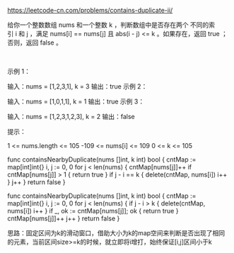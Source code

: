 https://leetcode-cn.com/problems/contains-duplicate-ii/

给你一个整数数组 nums 和一个整数 k ，判断数组中是否存在两个 不同的索引 i 和 j ，满足 nums[i] == nums[j] 且 abs(i - j) <= k 。如果存在，返回 true ；否则，返回 false 。

 

示例 1：

输入：nums = [1,2,3,1], k = 3
输出：true
示例 2：

输入：nums = [1,0,1,1], k = 1
输出：true
示例 3：

输入：nums = [1,2,3,1,2,3], k = 2
输出：false

提示：

1 <= nums.length <= 105
-109 <= nums[i] <= 109
0 <= k <= 105

func containsNearbyDuplicate(nums []int, k int) bool {
    cntMap := map[int]int{}
    i, j := 0, 0 
    for j < len(nums) {
        cntMap[nums[j]]++
        if cntMap[nums[j]] > 1 {
            return true
        }
        if j - i == k {
            delete(cntMap, nums[i])
            i++
        }
        j++
    }
    return false
}

func containsNearbyDuplicate(nums []int, k int) bool {
    cntMap := map[int]int{}
    i, j := 0, 0 
    for j < len(nums) {
        if j - i > k {
            delete(cntMap, nums[i])
            i++
        }
        if _, ok := cntMap[nums[j]]; ok {
            return true
        }
        cntMap[nums[j]]++
        j++
    }
    return false
}


思路：固定区间为k的滑动窗口，借助大小为k的map空间来判断是否出现了相同的元素，当前区间size>=k的时候，就立即将i增打，始终保证[i,j]区间小于k